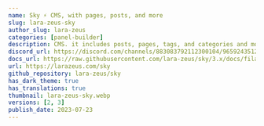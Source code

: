 ```yaml
---
name: Sky ⚡️ CMS, with pages, posts, and more
slug: lara-zeus-sky
author_slug: lara-zeus
categories: [panel-builder]
description: CMS. it includes posts, pages, tags, and categories and more, with a frontend scaffolding. easy to customize it.
discord_url: https://discord.com/channels/883083792112300104/965924351289491496
docs_url: https://raw.githubusercontent.com/lara-zeus/sky/3.x/docs/filament.md
url: https://larazeus.com/sky
github_repository: lara-zeus/sky
has_dark_theme: true
has_translations: true
thumbnail: lara-zeus-sky.webp
versions: [2, 3]
publish_date: 2023-07-23
---
```

